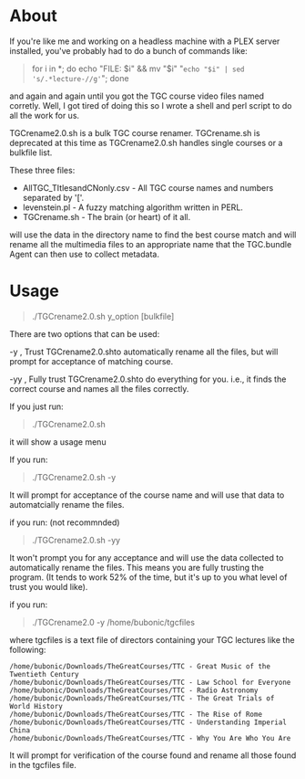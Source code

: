 # About

If you're like me and working on a headless machine with a PLEX server installed, you've probably had to do a bunch
of commands like:

> for i in *; do echo "FILE: $i" && mv "$i" "`echo "$i" | sed 's/.*lecture-//g'`"; done

and again and again until you got the TGC course video files named corretly. Well, I got tired of doing this so I 
wrote a shell and perl script to do all the work for us.

TGCrename2.0.sh is a bulk TGC course renamer. TGCrename.sh is deprecated at this time as TGCrename2.0.sh handles single courses or a bulkfile list. 

These three files:

* AllTGC_TItlesandCNonly.csv - All TGC course names and numbers separated by '['.
* levenstein.pl - A fuzzy matching algorithm written in PERL.
* TGCrename.sh - The brain (or heart) of it all.

will use the data in the directory name to find the best course match and will rename all the multimedia files
to an appropriate name that the TGC.bundle Agent can then use to collect metadata.

# Usage

> ./TGCrename2.0.sh y_option [bulkfile]

There are two options that can be used:

-y , Trust TGCrename2.0.shto automatically rename all the files, but will prompt for acceptance of matching course.

-yy , Fully trust TGCrename2.0.shto do everything for you. i.e., it finds the correct course and names all the files correctly.

If you just run:

> ./TGCrename2.0.sh

it will show a usage menu

If you run:

> ./TGCrename2.0.sh -y

It will prompt for acceptance of the course name and will use that data to automatcially rename the files.

if you run: (not recommnded)

> ./TGCrename2.0.sh -yy

It won't prompt you for any acceptance and will use the data collected to automatically rename the files. This means you are
fully trusting the program. (It tends to work 52% of the time, but it's up to you what level of trust you would like).

if you run:

> ./TGCrename2.0 -y /home/bubonic/tgcfiles

where tgcfiles is a text file of directors containing your TGC lectures like the following:

```
/home/bubonic/Downloads/TheGreatCourses/TTC - Great Music of the Twentieth Century
/home/bubonic/Downloads/TheGreatCourses/TTC - Law School for Everyone
/home/bubonic/Downloads/TheGreatCourses/TTC - Radio Astronomy
/home/bubonic/Downloads/TheGreatCourses/TTC - The Great Trials of World History
/home/bubonic/Downloads/TheGreatCourses/TTC - The Rise of Rome
/home/bubonic/Downloads/TheGreatCourses/TTC - Understanding Imperial China
/home/bubonic/Downloads/TheGreatCourses/TTC - Why You Are Who You Are
```

It will prompt for verification of the course found and rename all those found in the tgcfiles file. 


